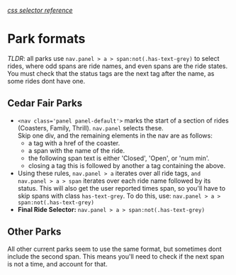 *[css selector reference](https://www.w3schools.com/cssref/css_selectors.asp)*

# Park formats

*TLDR*: all parks use `nav.panel > a > span:not(.has-text-grey)` to select rides, where odd spans are ride names, and
even spans are the ride states. You must check that the status tags are the next tag after the name, as some rides dont
have one.

## Cedar Fair Parks

* `<nav class='panel panel-default'>` marks the start of a section of rides (Coasters, Family, Thrill). `nav.panel`
  selects these.  
  Skip one div, and the remaining elements in the nav are as follows:
    * a tag with a href of the coaster.
    * a span with the name of the ride.
    * the following span text is either 'Closed', 'Open', or 'num min'.
    * closing a tag this is followed by another a tag containing the above.
* Using these rules, `nav.panel > a` iterates over all ride tags, `and nav.panel > a > span` iterates over each ride
  name followed by its status. This will also get the user reported times span, so you'll have to skip spans with class
  `has-text-grey`. To do this, use: `nav.panel > a > span:not(.has-text-grey)`
* **Final Ride Selector:** `nav.panel > a > span:not(.has-text-grey)`

## Other Parks

All other current parks seem to use the same format, but sometimes dont include the second span. This means you'll need
to check if the next span is not a time, and account for that.



